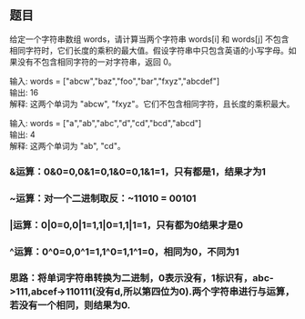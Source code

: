 
## 题目
给定一个字符串数组 words，请计算当两个字符串 words[i] 和 words[j] 不包含相同字符时，它们长度的乘积的最大值。假设字符串中只包含英语的小写字母。如果没有不包含相同字符的一对字符串，返回 0。

输入: words = ["abcw","baz","foo","bar","fxyz","abcdef"]<br>
输出: 16<br>
解释: 这两个单词为 "abcw", "fxyz"。它们不包含相同字符，且长度的乘积最大。<br>

输入: words = ["a","ab","abc","d","cd","bcd","abcd"]<br>
输出: 4<br>
解释: 这两个单词为 "ab", "cd"。<br>


### &运算：0&0=0,0&1=0,1&0=0,1&1=1，只有都是1，结果才为1
### ~运算：对一个二进制取反：~11010 = 00101
### |运算：0|0=0,0|1=1,1|0=1,1|1=1，只有都为0结果才是0
### ^运算：0^0=0,0^1=1,1^0=1,1^1=0，相同为0，不同为1


### 思路：将单词字符串转换为二进制，0表示没有，1标识有，abc->111,abcef->110111(没有d,所以第四位为0).两个字符串进行与运算，若没有一个相同，则结果为0.
